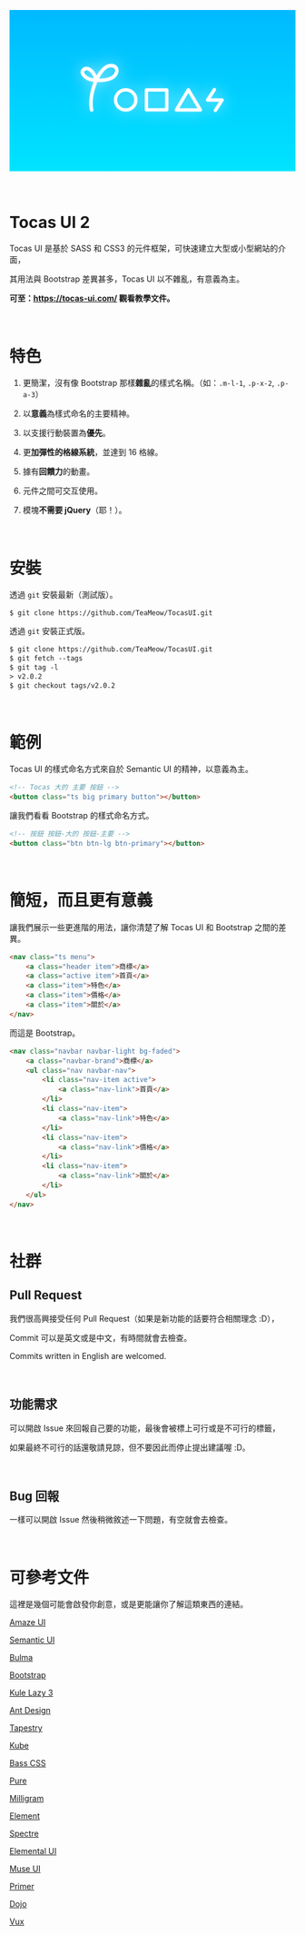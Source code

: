 <p align="center">
  <img src="tocas-og.png">
</p>

&nbsp;

# Tocas UI 2

Tocas UI 是基於 SASS 和 CSS3 的元件框架，可快速建立大型或小型網站的介面，

其用法與 Bootstrap 差異甚多，Tocas UI 以不雜亂，有意義為主。

**可至：https://tocas-ui.com/ 觀看教學文件。**

&nbsp;

# 特色

1. 更簡潔，沒有像 Bootstrap 那樣**雜亂**的樣式名稱。（如：`.m-l-1`, `.p-x-2`, `.p-a-3`）

2. 以**意義**為樣式命名的主要精神。 

3. 以支援行動裝置為**優先**。

4. 更**加彈性的格線系統**，並達到 16 格線。 

5. 據有**回饋力**的動畫。

6. 元件之間可交互使用。

7. 模塊**不需要 jQuery**（耶！）。

&nbsp;

# 安裝

透過 `git` 安裝最新（測試版）。

```
$ git clone https://github.com/TeaMeow/TocasUI.git
```

透過 `git` 安裝正式版。

```
$ git clone https://github.com/TeaMeow/TocasUI.git
$ git fetch --tags
$ git tag -l
> v2.0.2
$ git checkout tags/v2.0.2
```

&nbsp;

# 範例

Tocas UI 的樣式命名方式來自於 Semantic UI 的精神，以意義為主。

```html
<!-- Tocas 大的 主要 按鈕 -->
<button class="ts big primary button"></button>
```

讓我們看看 Bootstrap 的樣式命名方式。

```html
<!-- 按鈕 按鈕-大的 按鈕-主要 -->
<button class="btn btn-lg btn-primary"></button>
```

&nbsp;

# 簡短，而且更有意義

讓我們展示一些更進階的用法，讓你清楚了解 Tocas UI 和 Bootstrap 之間的差異。

```html
<nav class="ts menu">
    <a class="header item">商標</a>
    <a class="active item">首頁</a>
    <a class="item">特色</a>
    <a class="item">價格</a>
    <a class="item">關於</a>
</nav>
```

而這是 Bootstrap。

```html
<nav class="navbar navbar-light bg-faded">
    <a class="navbar-brand">商標</a>
    <ul class="nav navbar-nav">
        <li class="nav-item active">
            <a class="nav-link">首頁</a>
        </li>
        <li class="nav-item">
            <a class="nav-link">特色</a>
        </li>
        <li class="nav-item">
            <a class="nav-link">價格</a>
        </li>
        <li class="nav-item">
            <a class="nav-link">關於</a>
        </li>
    </ul>
</nav>
```

&nbsp;

# 社群

## Pull Request

我們很高興接受任何 Pull Request（如果是新功能的話要符合相關理念 :D），

Commit 可以是英文或是中文，有時間就會去檢查。

Commits written in English are welcomed.

&nbsp;

## 功能需求

可以開啟 Issue 來回報自己要的功能，最後會被標上可行或是不可行的標籤，

如果最終不可行的話還敬請見諒，但不要因此而停止提出建議喔 :D。

&nbsp;

## Bug 回報

一樣可以開啟 Issue 然後稍微敘述一下問題，有空就會去檢查。

&nbsp;

# 可參考文件

這裡是幾個可能會啟發你創意，或是更能讓你了解這類東西的連結。

[Amaze UI](http://amazeui.org/)

[Semantic UI](http://semantic-ui.com/)

[Bulma](http://bulma.io/)

[Bootstrap](http://v4-alpha.getbootstrap.com/)

[Kule Lazy 3](http://www.kule.tw/)

[Ant Design](http://ant.design/)

[Tapestry](http://tapestry.wisembly.com/)

[Kube](https://imperavi.com/kube/)

[Bass CSS](http://www.basscss.com/)

[Pure](http://purecss.io/)

[Milligram](https://milligram.github.io/)

[Element](http://element.eleme.io/)

[Spectre](https://picturepan2.github.io/spectre/)

[Elemental UI](http://elemental-ui.com/)

[Muse UI](https://museui.github.io/#/index)

[Primer](http://primercss.io/)

[Dojo](http://dojo.kickserv.com/)

[Vux](https://vux.li/#!/)
